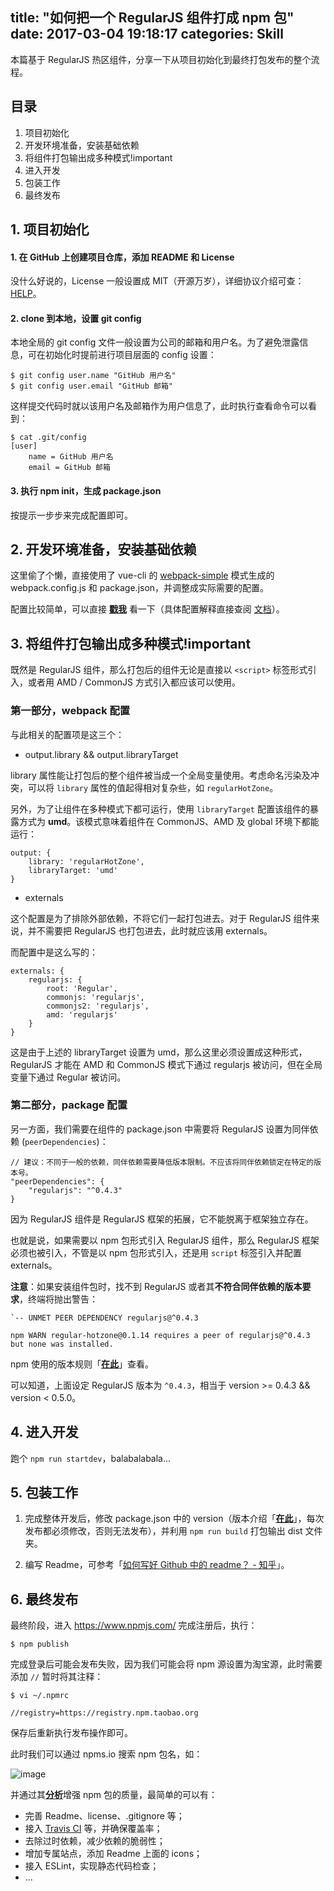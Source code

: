 title: "如何把一个 RegularJS 组件打成 npm 包"
date: 2017-03-04 19:18:17
categories: Skill
---

本篇基于 RegularJS 热区组件，分享一下从项目初始化到最终打包发布的整个流程。
<!-- more -->

## 目录

1. 项目初始化
2. 开发环境准备，安装基础依赖
3. 将组件打包输出成多种模式!important
4. 进入开发
5. 包装工作
6. 最终发布

## 1. 项目初始化

#### 1. 在 GitHub 上创建项目仓库，添加 README 和 License

没什么好说的，License 一般设置成 MIT（开源万岁），详细协议介绍可查：[HELP](https://choosealicense.com/)。

#### 2. clone 到本地，设置 git config

本地全局的 git config 文件一般设置为公司的邮箱和用户名。为了避免泄露信息，可在初始化时提前进行项目层面的 config 设置：

```shell
$ git config user.name "GitHub 用户名"
$ git config user.email "GitHub 邮箱"
```

这样提交代码时就以该用户名及邮箱作为用户信息了，此时执行查看命令可以看到：

```shell
$ cat .git/config
[user]
    name = GitHub 用户名
    email = GitHub 邮箱
```

#### 3. 执行 npm init，生成 package.json

按提示一步步来完成配置即可。

## 2. 开发环境准备，安装基础依赖

这里偷了个懒，直接使用了 vue-cli 的 [webpack-simple](https://github.com/vuejs-templates/webpack-simple) 模式生成的 webpack.config.js 和 package.json，并调整成实际需要的配置。

配置比较简单，可以直接 [**戳我**](https://github.com/Deol/regular-hotzone/blob/master/webpack.config.js) 看一下（具体配置解释直接查阅 [文档](https://webpack.js.org/configuration/output/#output-librarytarget)）。

## 3. 将组件打包输出成多种模式!important

既然是 RegularJS 组件，那么打包后的组件无论是直接以 `<script>` 标签形式引入，或者用 AMD / CommonJS 方式引入都应该可以使用。

### 第一部分，webpack 配置

与此相关的配置项是这三个：

 - output.library && output.libraryTarget

library 属性能让打包后的整个组件被当成一个全局变量使用。考虑命名污染及冲突，可以将 `library` 属性的值起得相对复杂些，如 `regularHotZone`。

另外，为了让组件在多种模式下都可运行，使用 `libraryTarget` 配置该组件的暴露方式为 **umd**。该模式意味着组件在 CommonJS、AMD 及 global 环境下都能运行：

```
output: {
    library: 'regularHotZone',
    libraryTarget: 'umd'
}
```

 - externals

这个配置是为了排除外部依赖，不将它们一起打包进去。对于 RegularJS 组件来说，并不需要把 RegularJS 也打包进去，此时就应该用 externals。

而配置中是这么写的：

```
externals: {
    regularjs: {
        root: 'Regular',
        commonjs: 'regularjs',
        commonjs2: 'regularjs',
        amd: 'regularjs'
    }
}
```

这是由于上述的 libraryTarget 设置为 umd，那么这里必须设置成这种形式，RegularJS 才能在 AMD 和 CommonJS 模式下通过 regularjs 被访问，但在全局变量下通过 Regular 被访问。

### 第二部分，package 配置

另一方面，我们需要在组件的 package.json 中需要将 RegularJS 设置为同伴依赖 (`peerDependencies`)：

```
// 建议：不同于一般的依赖，同伴依赖需要降低版本限制。不应该将同伴依赖锁定在特定的版本号。
"peerDependencies": {
    "regularjs": "^0.4.3"
}
```

因为 RegularJS 组件是 RegularJS 框架的拓展，它不能脱离于框架独立存在。

也就是说，如果需要以 npm 包形式引入 RegularJS 组件，那么 RegularJS 框架必须也被引入，不管是以 npm 包形式引入，还是用 `script` 标签引入并配置 externals。

**注意**：如果安装组件包时，找不到 RegularJS 或者其**不符合同伴依赖的版本要求**，终端将抛出警告：

```
`-- UNMET PEER DEPENDENCY regularjs@^0.4.3

npm WARN regular-hotzone@0.1.14 requires a peer of regularjs@^0.4.3 but none was installed.
```

npm 使用的版本规则「[**在此**](https://docs.npmjs.com/misc/semver)」查看。

可以知道，上面设定 RegularJS 版本为 `^0.4.3`，相当于 version >= 0.4.3 && version < 0.5.0。

## 4. 进入开发

跑个 `npm run startdev`，balabalabala...

## 5. 包装工作

 1. 完成整体开发后，修改 package.json 中的 version（版本介绍「[**在此**](http://semver.org/lang/zh-CN/)」，每次发布都必须修改，否则无法发布），并利用 `npm run build` 打包输出 dist 文件夹。

 2. 编写 Readme，可参考「[如何写好 Github 中的 readme？ - 知乎](https://www.zhihu.com/question/29100816/answer/68750410)」。

## 6. 最终发布

最终阶段，进入 https://www.npmjs.com/ 完成注册后，执行：

```
$ npm publish
```

完成登录后可能会发布失败，因为我们可能会将 npm 源设置为淘宝源，此时需要添加 `//` 暂时将其注释：

```
$ vi ~/.npmrc

//registry=https://registry.npm.taobao.org
```

保存后重新执行发布操作即可。

此时我们可以通过 npms.io 搜索 npm 包名，如：

![image](http://aeo.ijarvis.cn/npms.png)

并通过其[**分析**](https://npms.io/about)增强 npm 包的质量，最简单的可以有：

 - 完善 Readme、license、.gitignore 等；
 - 接入 [Travis CI](https://travis-ci.org/) 等，并确保覆盖率；
 - 去除过时依赖，减少依赖的脆弱性；
 - 增加专属站点，添加 Readme 上面的 icons；
 - 接入 ESLint，实现静态代码检查；
 - ...